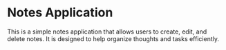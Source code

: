 # Notes Application

This is a simple notes application that allows users to create, edit, and delete notes. It is designed to help organize thoughts and tasks efficiently.
